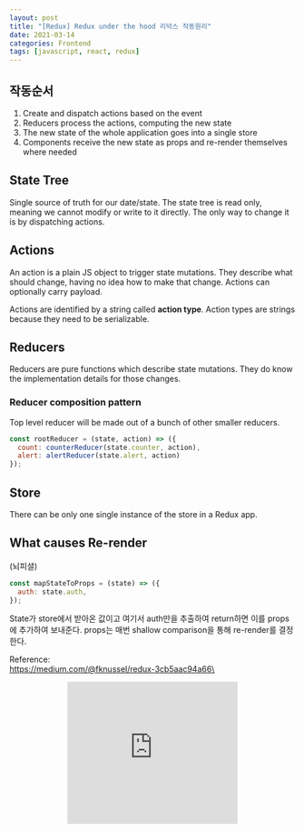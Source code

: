 ```yaml
---
layout: post
title: "[Redux] Redux under the hood 리덕스 작동원리"
date: 2021-03-14
categories: Frontend
tags: [javascript, react, redux]
---
```


## 작동순서
1. Create and dispatch actions based on the event
2. Reducers process the actions, computing the new state
3. The new state of the whole application goes into a single store
4. Components receive the new state as props and re-render themselves where needed

## State Tree
Single source of truth for our date/state. The state tree is read only, meaning we cannot modify or write to it directly. The only way to change it is by dispatching actions.

## Actions
An action is a plain JS object to trigger state mutations. They describe what should change, having no idea how to make that change. Actions can optionally carry payload.

Actions are identified by a string called **action type**. Action types are strings because they need to be serializable.

## Reducers
Reducers are pure functions which describe state mutations. They do know the implementation details for those changes.

### Reducer composition pattern
Top level reducer will be made out of a bunch of other smaller reducers.
```js
const rootReducer = (state, action) => ({
  count: counterReducer(state.counter, action),
  alert: alertReducer(state.alert, action)
});
```

## Store
There can be only one single instance of the store in a Redux app.

## What causes Re-render
(뇌피셜)
```js
const mapStateToProps = (state) => ({
  auth: state.auth,
});
```
State가 store에서 받아온 값이고 여기서 auth만을 추출하여 return하면 이를 props에 추가하여 보내준다.
props는 매번 shallow comparison을 통해 re-render를 결정한다.


Reference:\
https://medium.com/@fknussel/redux-3cb5aac94a66\

<style>
  .responsive-wrap{ display:flex; justify-content:center;}
</style>
<div class="responsive-wrap">
  <iframe width="300" height="250" allowtransparency="true" src="https://tab2.clickmon.co.kr/pop/wp_ad_300.php?PopAd=CM_M_1003067%7C%5E%7CCM_A_1086005%7C%5E%7CAdver_M_1046207&mon_rf=REFERRER_URL" frameborder="0" scrolling="no"></iframe>
</div>
